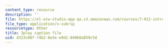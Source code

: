 ```yaml
---
content_type: resource
description: ''
file: https://ol-ocw-studio-app-qa.s3.amazonaws.com/courses/7-012-introduction-to-biology-fall-2004/d323c08f74b28e3ee9d184068a859c5d_N2jFzZA1e14.srt
file_type: application/x-subrip
resourcetype: Other
title: 3play caption file
uid: d323c08f-74b2-8e3e-e9d1-84068a859c5d
---
```

